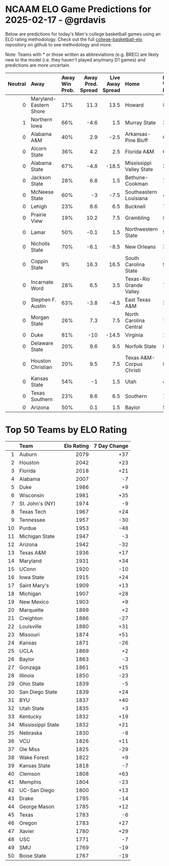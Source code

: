 # NCAAM ELO Game Predictions for 2025-02-17 - @grdavis
Below are predictions for today's Men's college basketball games using an ELO rating methodology. Check out the full [college-basketball-elo](https://github.com/grdavis/college-basketball-elo) repository on github to see methodology and more.

Note: Teams with * or those written as abbreviations (e.g. BREC) are likely new to the model (i.e. they haven't played any/many D1 games) and predictions are more uncertain.

|   Neutral | Away                   | Away Win Prob.   |   Away Pred. Spread |   Live Away Spread | Home                     | Home Win Prob.   |   Home Pred. Spread |
|----------:|:-----------------------|:-----------------|--------------------:|-------------------:|:-------------------------|:-----------------|--------------------:|
|         0 | Maryland-Eastern Shore | 17%              |                11.3 |               13.5 | Howard                   | 83%              |               -11.3 |
|         1 | Northern Iowa          | 66%              |                -4.6 |                1.5 | Murray State             | 34%              |                 4.6 |
|         0 | Alabama A&M            | 40%              |                 2.9 |               -2.5 | Arkansas-Pine Bluff      | 60%              |                -2.9 |
|         0 | Alcorn State           | 36%              |                 4.2 |                2.5 | Florida A&M              | 64%              |                -4.2 |
|         0 | Alabama State          | 67%              |                -4.8 |              -18.5 | Mississippi Valley State | 33%              |                 4.8 |
|         0 | Jackson State          | 28%              |                 6.8 |                1.5 | Bethune-Cookman          | 72%              |                -6.8 |
|         0 | McNeese State          | 60%              |                -3   |               -7.5 | Southeastern Louisiana   | 40%              |                 3   |
|         0 | Lehigh                 | 23%              |                 8.6 |                6.5 | Bucknell                 | 77%              |                -8.6 |
|         0 | Prairie View           | 19%              |                10.2 |                7.5 | Grambling                | 81%              |               -10.2 |
|         0 | Lamar                  | 50%              |                -0.1 |                1.5 | Northwestern State       | 50%              |                 0.1 |
|         0 | Nicholls State         | 70%              |                -6.1 |               -8.5 | New Orleans              | 30%              |                 6.1 |
|         0 | Coppin State           | 9%               |                16.3 |               16.5 | South Carolina State     | 91%              |               -16.3 |
|         0 | Incarnate Word         | 28%              |                 6.5 |                3.5 | Texas-Rio Grande Valley  | 72%              |                -6.5 |
|         0 | Stephen F. Austin      | 63%              |                -3.8 |               -4.5 | East Texas A&M           | 37%              |                 3.8 |
|         0 | Morgan State           | 26%              |                 7.3 |                7.5 | North Carolina Central   | 74%              |                -7.3 |
|         0 | Duke                   | 81%              |               -10   |              -14.5 | Virginia                 | 19%              |                10   |
|         0 | Delaware State         | 20%              |                 9.6 |                9.5 | Norfolk State            | 80%              |                -9.6 |
|         0 | Houston Christian      | 20%              |                 9.5 |                7.5 | Texas A&M-Corpus Christi | 80%              |                -9.5 |
|         0 | Kansas State           | 54%              |                -1   |                1.5 | Utah                     | 46%              |                 1   |
|         0 | Texas Southern         | 23%              |                 8.6 |                6.5 | Southern                 | 77%              |                -8.6 |
|         0 | Arizona                | 50%              |                 0.1 |                1.5 | Baylor                   | 50%              |                -0.1 |

# Top 50 Teams by ELO Rating
|    | Team              |   Elo Rating |   7 Day Change |
|---:|:------------------|-------------:|---------------:|
|  1 | Auburn            |         2079 |            +37 |
|  2 | Houston           |         2042 |            +23 |
|  3 | Florida           |         2018 |            +21 |
|  4 | Alabama           |         2007 |             -7 |
|  5 | Duke              |         1986 |             +9 |
|  6 | Wisconsin         |         1981 |            +35 |
|  7 | St. John's (NY)   |         1974 |             -9 |
|  8 | Texas Tech        |         1967 |            +24 |
|  9 | Tennessee         |         1957 |            -30 |
| 10 | Purdue            |         1953 |            -48 |
| 11 | Michigan State    |         1947 |             -3 |
| 12 | Arizona           |         1942 |            -32 |
| 13 | Texas A&M         |         1936 |            +17 |
| 14 | Maryland          |         1931 |            +34 |
| 15 | UConn             |         1920 |            -10 |
| 16 | Iowa State        |         1915 |            +24 |
| 17 | Saint Mary's      |         1909 |            +13 |
| 18 | Michigan          |         1907 |            +28 |
| 19 | New Mexico        |         1903 |             +9 |
| 20 | Marquette         |         1899 |             +2 |
| 21 | Creighton         |         1886 |            -27 |
| 22 | Louisville        |         1880 |            +31 |
| 23 | Missouri          |         1874 |            +51 |
| 24 | Kansas            |         1871 |            -26 |
| 25 | UCLA              |         1869 |             +2 |
| 26 | Baylor            |         1863 |             -3 |
| 27 | Gonzaga           |         1861 |            +15 |
| 28 | Illinois          |         1850 |            -23 |
| 29 | Ohio State        |         1839 |             -5 |
| 30 | San Diego State   |         1839 |            +24 |
| 31 | BYU               |         1837 |            +40 |
| 32 | Utah State        |         1835 |             +3 |
| 33 | Kentucky          |         1832 |            +19 |
| 34 | Mississippi State |         1832 |            +21 |
| 35 | Nebraska          |         1830 |             -8 |
| 36 | VCU               |         1826 |            +11 |
| 37 | Ole Miss          |         1825 |            -29 |
| 38 | Wake Forest       |         1822 |             +9 |
| 39 | Kansas State      |         1818 |             -7 |
| 40 | Clemson           |         1808 |            +63 |
| 41 | Memphis           |         1804 |            -23 |
| 42 | UC-San Diego      |         1800 |            +13 |
| 43 | Drake             |         1795 |            -14 |
| 44 | George Mason      |         1785 |            +12 |
| 45 | Texas             |         1783 |             -6 |
| 46 | Oregon            |         1783 |            +27 |
| 47 | Xavier            |         1780 |            +29 |
| 48 | USC               |         1771 |             -7 |
| 49 | SMU               |         1769 |            -19 |
| 50 | Boise State       |         1767 |            -19 |